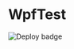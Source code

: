 # WpfTest

![Deploy badge](https://github.com/Bodden007/WpfTest/actions/workflows/main.yml/badge.svg)
